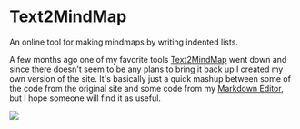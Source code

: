 # Text2MindMap
An online tool for making mindmaps by writing indented lists.

A few months ago one of my favorite tools [Text2MindMap](http://www.text2mindmap.com) went down and since there doesn't seem to be any plans to bring it back up I created my own version of the site. It's basically just a quick mashup between some of the code from the original site and some code from my [Markdown Editor](https://tobloef.com/markant/), but I hope someone will find it as useful.

![](https://i.imgur.com/1dov0WF.png)
